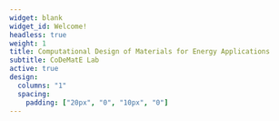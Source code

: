 ```yaml
---
widget: blank
widget_id: Welcome!
headless: true
weight: 1
title: Computational Design of Materials for Energy Applications
subtitle: CoDeMatE Lab
active: true
design:
  columns: "1"
  spacing:
    padding: ["20px", "0", "10px", "0"]
---
```

